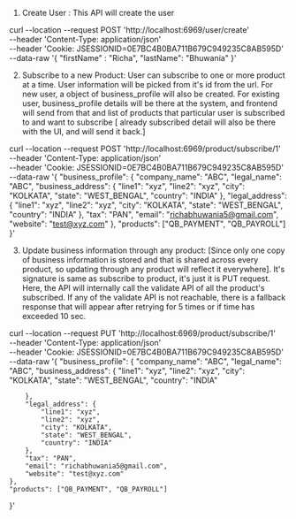 1. Create User :
    This API will create the user

curl --location --request POST 'http://localhost:6969/user/create' \
--header 'Content-Type: application/json' \
--header 'Cookie: JSESSIONID=0E7BC4B0BA711B679C949235C8AB595D' \
--data-raw '{
    "firstName" : "Richa",
    "lastName": "Bhuwania"
 }'

 2. Subscribe to a new Product: User can subscribe to one or more product at a time.
  User information will be picked from it's id from the url.
  For new user, a object of business_profile will also be created.
  For existing user, business_profile details will be there at the system, and frontend will send from that
   and list of products that particular user is subscribed to and want to subscribe [ already subscribed detail will
    also be there with the UI, and will send it back.]

curl --location --request POST 'http://localhost:6969/product/subscribe/1' \
--header 'Content-Type: application/json' \
--header 'Cookie: JSESSIONID=0E7BC4B0BA711B679C949235C8AB595D' \
--data-raw '{
    "business_profile": {
        "company_name": "ABC",
        "legal_name": "ABC",
        "business_address": {
            "line1": "xyz",
            "line2": "xyz",
            "city": "KOLKATA",
            "state": "WEST_BENGAL",
            "country": "INDIA"
        },
        "legal_address": {
            "line1": "xyz",
            "line2": "xyz",
            "city": "KOLKATA",
            "state": "WEST_BENGAL",
            "country": "INDIA"
        },
        "tax": "PAN",
        "email": "richabhuwania5@gmail.com",
        "website": "test@xyz.com"
    },
    "products": ["QB_PAYMENT", "QB_PAYROLL"]
}'

3. Update business information through any product: [Since only one copy of business information is stored and that
is shared across every product, so updating through any product will reflect it everywhere].
It's signature is same as subscribe to product, it's just it is PUT request.
Here, the API will internally call the validate API of all the product's subscribed.
If any of the validate API is not reachable, there is a fallback response that will appear after retrying for 5 times
 or if time has exceeded 10 sec.

curl --location --request PUT 'http://localhost:6969/product/subscribe/1' \
--header 'Content-Type: application/json' \
--header 'Cookie: JSESSIONID=0E7BC4B0BA711B679C949235C8AB595D' \
--data-raw '{
    "business_profile": {
        "company_name": "ABC",
        "legal_name": "ABC",
        "business_address": {
            "line1": "xyz",
            "line2": "xyz",
            "city": "KOLKATA",
            "state": "WEST_BENGAL",
            "country": "INDIA"

        },
        "legal_address": {
            "line1": "xyz",
            "line2": "xyz",
            "city": "KOLKATA",
            "state": "WEST_BENGAL",
            "country": "INDIA"
        },
        "tax": "PAN",
        "email": "richabhuwania5@gmail.com",
        "website": "test@xyz.com"
    },
    "products": ["QB_PAYMENT", "QB_PAYROLL"]
}'


